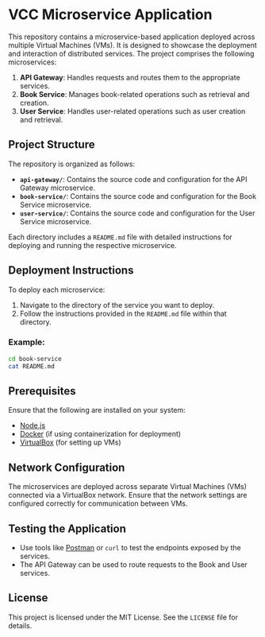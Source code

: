 # VCC Microservice Application

This repository contains a microservice-based application deployed across multiple Virtual Machines (VMs). It is designed to showcase the deployment and interaction of distributed services. The project comprises the following microservices:

1. **API Gateway**: Handles requests and routes them to the appropriate services.
2. **Book Service**: Manages book-related operations such as retrieval and creation.
3. **User Service**: Handles user-related operations such as user creation and retrieval.

## Project Structure

The repository is organized as follows:

- **`api-gateway/`**: Contains the source code and configuration for the API Gateway microservice.
- **`book-service/`**: Contains the source code and configuration for the Book Service microservice.
- **`user-service/`**: Contains the source code and configuration for the User Service microservice.

Each directory includes a `README.md` file with detailed instructions for deploying and running the respective microservice.

## Deployment Instructions

To deploy each microservice:
1. Navigate to the directory of the service you want to deploy.
2. Follow the instructions provided in the `README.md` file within that directory.

### Example:
```bash
cd book-service
cat README.md
```

## Prerequisites

Ensure that the following are installed on your system:

- [Node.js](https://nodejs.org/)
- [Docker](https://www.docker.com/) (if using containerization for deployment)
- [VirtualBox](https://www.virtualbox.org/) (for setting up VMs)

## Network Configuration

The microservices are deployed across separate Virtual Machines (VMs) connected via a VirtualBox network. Ensure that the network settings are configured correctly for communication between VMs.

## Testing the Application

- Use tools like [Postman](https://www.postman.com/) or `curl` to test the endpoints exposed by the services.
- The API Gateway can be used to route requests to the Book and User services.

## License

This project is licensed under the MIT License. See the `LICENSE` file for details.

